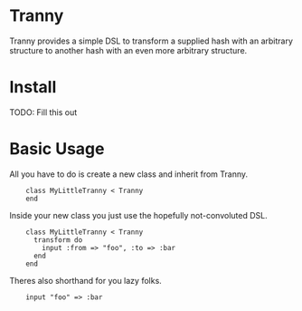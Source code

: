 Tranny
======

Tranny provides a simple DSL to transform a supplied hash with an arbitrary structure to another hash with an even more arbitrary structure.

Install
=======

TODO: Fill this out

Basic Usage
===========

All you have to do is create a new class and inherit from Tranny.

        class MyLittleTranny < Tranny
        end

Inside your new class you just use the hopefully not-convoluted DSL.

        class MyLittleTranny < Tranny
          transform do
            input :from => "foo", :to => :bar
          end
        end

Theres also shorthand for you lazy folks.

        input "foo" => :bar
